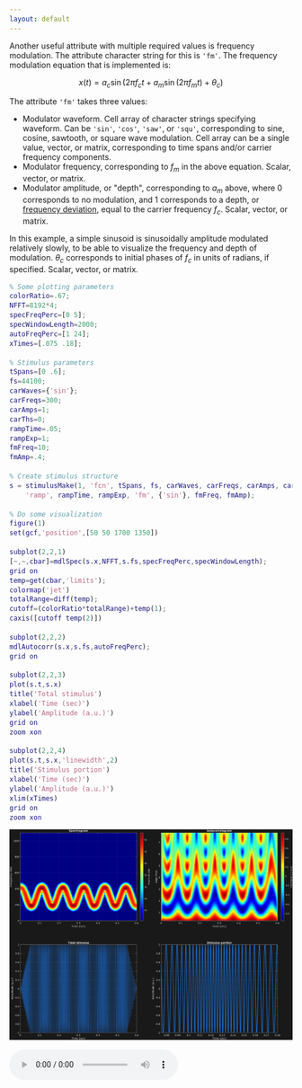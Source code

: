 ```yaml
---
layout: default
---
```

Another useful attribute with multiple required values is frequency modulation. The attribute character string for this is `'fm'`. The frequency modulation equation that is implemented is:

$$x(t)=a_c\sin \big(2\pi f_c t+a_m\sin(2\pi f_m t)+\theta_c\big)$$

The attribute `'fm'` takes three values:
- Modulator waveform. Cell array of character strings specifying waveform. Can be `'sin'`, `'cos'`, `'saw'`, or `'squ'`, corresponding to sine, cosine, sawtooth, or square wave modulation. Cell array can be a single value, vector, or matrix, corresponding to time spans and/or carrier frequency components.
- Modulator frequency, corresponding to $f_m$ in the above equation. Scalar, vector, or matrix.
- Modulator amplitude, or "depth", corresponding to $a_m$ above, where 0 corresponds to no modulation, and 1 corresponds to a depth, or [frequency deviation](https://en.wikipedia.org/wiki/Frequency_deviation), equal to the carrier frequency $f_c$. Scalar, vector, or matrix.

In this example, a simple sinusoid is sinusoidally amplitude modulated relatively slowly, to be able to visualize the frequency and depth of modulation. $\theta_c$ corresponds to initial phases of $f_c$ in units of radians, if specified. Scalar, vector, or matrix.

```matlab
% Some plotting parameters
colorRatio=.67;
NFFT=8192*4;
specFreqPerc=[0 5];
specWindowLength=2000;
autoFreqPerc=[1 24];
xTimes=[.075 .18];

% Stimulus parameters
tSpans=[0 .6];
fs=44100;
carWaves={'sin'};
carFreqs=300;
carAmps=1;
carThs=0;
rampTime=.05;
rampExp=1;
fmFreq=10;
fmAmp=.4;

% Create stimulus structure
s = stimulusMake(1, 'fcn', tSpans, fs, carWaves, carFreqs, carAmps, carThs, ...
    'ramp', rampTime, rampExp, 'fm', {'sin'}, fmFreq, fmAmp);

% Do some visualization
figure(1)
set(gcf,'position',[50 50 1700 1350])

subplot(2,2,1)
[~,~,cbar]=mdlSpec(s.x,NFFT,s.fs,specFreqPerc,specWindowLength);
grid on
temp=get(cbar,'limits');
colormap('jet')
totalRange=diff(temp);
cutoff=(colorRatio*totalRange)+temp(1);
caxis([cutoff temp(2)])

subplot(2,2,2)
mdlAutocorr(s.x,s.fs,autoFreqPerc);
grid on

subplot(2,2,3)
plot(s.t,s.x)
title('Total stimulus')
xlabel('Time (sec)')
ylabel('Amplitude (a.u.)')
grid on
zoom xon

subplot(2,2,4)
plot(s.t,s.x,'linewidth',2)
title('Stimulus portion')
xlabel('Time (sec)')
ylabel('Amplitude (a.u.)')
xlim(xTimes)
grid on
zoom xon
```

![](pics/freqMod.png)

![](sounds/freqMod.mp3)
